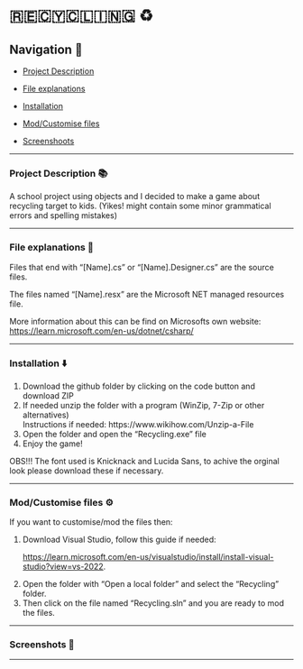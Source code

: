# ​🇷​​🇪​​🇨​​🇾​​🇨​​🇱​​🇮​​🇳​​🇬 ♻️
## Navigation 📍
- [Project Description](https://github.com/tartagliajk/Recycling/tree/main#project-description-)

- [File explanations](https://github.com/tartagliajk/Recycling/tree/main#file-explanations-)

- [Installation](https://github.com/tartagliajk/Recycling/tree/main#installation-%EF%B8%8F)

- [Mod/Customise files](https://github.com/tartagliajk/Recycling/tree/main#modcustomise-files-%EF%B8%8F)

- [Screenshoots](https://github.com/tartagliajk/Recycling/tree/main#screenshots-)
_____
### Project Description 📚
A school project using objects and I decided to make a game about recycling target to kids. 
(Yikes! might contain some minor grammatical errors and spelling mistakes) 
______

### File explanations 📁
Files that end with “[Name].cs” or “[Name].Designer.cs” are the source files. 

The files named “[Name].resx” are the Microsoft NET managed resources file.

More information about this can be find on Microsofts own website: https://learn.microsoft.com/en-us/dotnet/csharp/
______

### Installation ⬇️
<ol>
<li> Download the github folder by clicking on the code button and download ZIP </li>
<li> If needed unzip the folder with a program (WinZip, 7-Zip or other alternatives) 
  <br>Instructions if needed: https://www.wikihow.com/Unzip-a-File</li>
<li> Open the folder and open the “Recycling.exe” file </li>
<li> Enjoy the game! </li>
</ol>
OBS!!!
The font used is Knicknack and Lucida Sans, to achive the orginal look please download these if necessary.

______
### Mod/Customise files ⚙️
If you want to customise/mod the files then:
<ol>
<li> Download Visual Studio, follow this guide if needed: 

https://learn.microsoft.com/en-us/visualstudio/install/install-visual-studio?view=vs-2022. </li>
<li> Open the folder with “Open a local folder” and select the “Recycling” folder. </li>
<li> Then click on the file named “Recycling.sln” and you are ready to mod the files.</li>
</ol>

______
### Screenshots 📸
<p align = "center">
  
</p>

______
